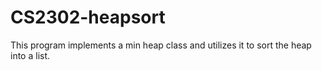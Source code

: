 # CS2302-heapsort
This program implements a min heap class and utilizes it to sort the heap into a list.
